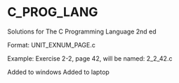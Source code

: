 # C_PROG_LANG
Solutions for The C Programming Language 2nd ed

Format: UNIT_EXNUM_PAGE.c

Example: Exercise 2-2, page 42, will be named: 2_2_42.c

Added to windows 
Added to laptop